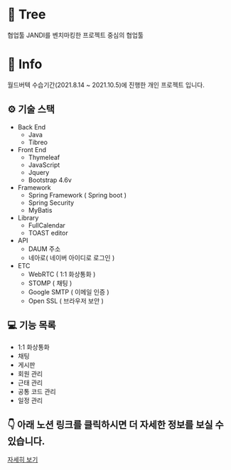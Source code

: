 # 🌳 Tree

협업툴 JANDI를 벤치마킹한 프로젝트 중심의 협업툴



# 📃 Info

월드버텍 수습기간(2021.8.14 ~ 2021.10.5)에 진행한 개인 프로젝트 입니다.



## ⚙ 기술 스택

+ Back End
  + Java
  + Tibreo
+ Front End
  + Thymeleaf
  + JavaScript
  + Jquery
  + Bootstrap 4.6v
+ Framework
  + Spring Framework ( Spring boot )
  + Spring Security
  + MyBatis
+ Library
  + FullCalendar
  + TOAST editor
+ API
  + DAUM 주소
  + 네아로( 네이버 아이디로 로그인 )
+ ETC
  + WebRTC ( 1:1 화상통화 )
  + STOMP ( 채팅 )
  + Google SMTP ( 이메일 인증 )
  + Open SSL ( 브라우저 보안 )
  
    

## 💻 기능 목록

+ 1:1 화상통화
+ 채팅
+ 게시판
+ 회원 관리
+ 근태 관리
+ 공통 코드 관리
+ 일정 관리

## 👇 아래 노션 링크를 클릭하시면 더 자세한 정보를 보실 수 있습니다.

[자세히 보기](https://lucky-continent-f31.notion.site/Tree-1eb851df2a814b5a9ae2faadb8eea231)
